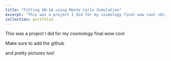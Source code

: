 ```yaml
---
title: "Fitting SN-1A using Monte Carlo Simulation"
excerpt: "This was a project I did for my cosmology final wow cool <br/><img src='/images/portfolio_images/sn_mcmc/sn_data_fitting.png'>"
collection: portfolio
---
```


This was a project I did for my cosmology final wow cool

Make sure to add the github 

and pretty pictures too!
